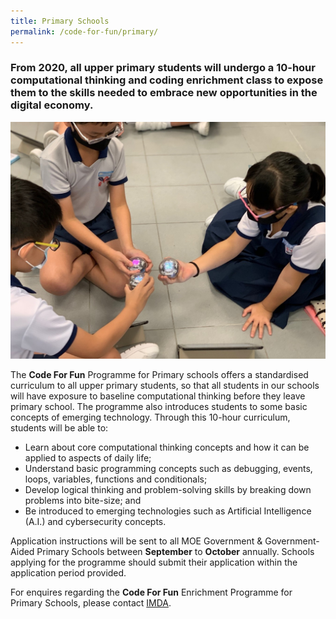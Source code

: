 ```yaml
---
title: Primary Schools
permalink: /code-for-fun/primary/
---
```

### From 2020, all upper primary students will undergo a 10-hour computational thinking and coding enrichment class to expose them to the skills needed to embrace new opportunities in the digital economy.

![](/images/cff/CFF%20Pri%20image.jpg)

The **Code For Fun** Programme for Primary schools offers a standardised curriculum to all upper primary students, so that all students in our schools will have exposure to baseline computational thinking before they leave primary school. The programme also introduces students to some basic concepts of emerging technology.
Through this 10-hour curriculum, students will be able to:

* Learn about core computational thinking concepts and how it can be applied to aspects of daily life;
* Understand basic programming concepts such as debugging, events, loops, variables, functions and conditionals;
* Develop logical thinking and problem-solving skills by breaking down problems into bite-size; and
* Be introduced to emerging technologies such as Artificial Intelligence (A.I.) and cybersecurity concepts.


 
Application instructions will be sent to all MOE Government & Government-Aided Primary Schools between **September** to **October** annually. Schools applying for the programme should submit their application within the application period provided.

For enquires regarding the **Code For Fun** Enrichment Programme for Primary Schools, please contact [IMDA](mailto:wan_nurshafiqah_jamil_from.tp@imda.gov.sg).